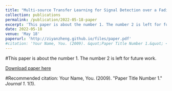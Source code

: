 ```yaml
---
title: "Multi-source Transfer Learning for Signal Detection over a Fading Channel with Co-channel Interference"
collection: publications
permalink: /publication/2022-05-18-paper
excerpt: 'This paper is about the number 1. The number 2 is left for future work.'
date: 2022-05-18
venue: 'May 18'
paperurl: 'http://ziyanzheng.github.io/files/paper.pdf'
#citation: 'Your Name, You. (2009). &quot;Paper Title Number 1.&quot; <i>Journal 1</i>. 1(1).'
---
```

#This paper is about the number 1. The number 2 is left for future work.

[Download paper here](http://academicpages.github.io/files/paper.pdf)

#Recommended citation: Your Name, You. (2009). "Paper Title Number 1." <i>Journal 1</i>. 1(1).
